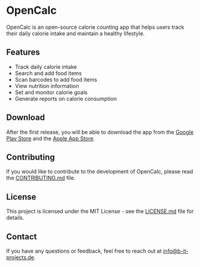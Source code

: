 # OpenCalc

OpenCalc is an open-source calorie counting app that helps users track their daily calorie intake and maintain a healthy lifestyle.

## Features

- Track daily calorie intake
- Search and add food items
- Scan barcodes to add food items
- View nutrition information
- Set and monitor calorie goals
- Generate reports on calorie consumption

## Download

After the first release, you will be able to download the app from the [Google Play Store](https://play.google.com/store) and the [Apple App Store](https://www.apple.com/app-store/).

## Contributing

If you would like to contribute to the development of OpenCalc, please read the [CONTRIBUTING.md](CONTRIBUTING.md) file.

## License

This project is licensed under the MIT License - see the [LICENSE.md](LICENSE.md) file for details.

## Contact

If you have any questions or feedback, feel free to reach out at [info@b-it-projects.de](mailto:phil.miletic@b-it-projects.de).